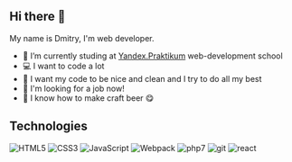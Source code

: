 ## Hi there 👋

My name is Dmitry, I'm web developer.

- 🔭 I’m currently studing at [Yandex.Praktikum](https://praktikum.yandex.ru/web) web-development school
- :computer: I want to code a lot
- :shower: I want my code to be nice and clean and I try to do all my best
- :eyes: I'm looking for a job now!
- :beer: I know how to make craft beer :yum:

## Technologies

![HTML5](https://img.shields.io/badge/HTML5-151515?style=for-the-badge&logo=HTML5)
![CSS3](https://img.shields.io/badge/CSS-151515?style=for-the-badge&logo=CSS3)
![JavaScript](https://img.shields.io/badge/JavaScript-151515?style=for-the-badge&logo=JavaScript)
![Webpack](https://img.shields.io/badge/Webpack-151515?style=for-the-badge&logo=Webpack)
![php7](https://img.shields.io/badge/php7-151515?style=for-the-badge&logo=php7)
![git](https://img.shields.io/badge/git-151515?style=for-the-badge&logo=git)
![react](https://img.shields.io/badge/react-151515?style=for-the-badge&logo=react)

